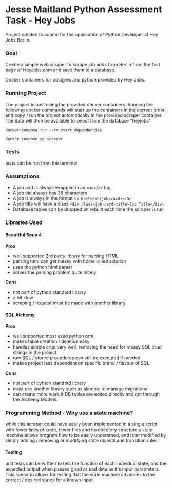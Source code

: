 # Jesse Maitland Python Assessment Task - Hey Jobs

Project created to submit for the application of Python Developer at Hey Jobs Berlin.

### Goal

Create a simple web scraper to scrape job adds from Berlin from the first page of HeyJobs.com and save them to a database.

Docker containers for postgres and python provided by Hey Jobs.

### Running Project

The project is built using the provided docker containers. Running the following docker commands will start up the containers in the correct order, 
and copy / run the project automatically in the provided scraper container. The data will then be available
to select from the database "heyjobs"

`docker-compose run --rm start_dependencies`

`docker-compose up scraper`

### Tests
tests can be run from the terminal

### Assumptions

- A job add is always wrapped in an `<a></a>` tag.
- A job uid always has 36 characters
- A job is always in the format `<a href=/en/jobs/uid></a>`
- A job title will have a class `<div class=job-card-title>Job Title</div>`
- Database tables can be dropped an rebuilt each time the scraper is run


### Libraries Used

#### Beautiful Soup 4

**Pros**

- well supported 3rd party library for parsing HTML
- parsing html can get messy with home rolled solution
- uses the python html parser
- solves the parsing problem quite nicely

**Cons**

- not part of python standard library
- a bit slow
- scraping / request must be made with another library

#### SQL Alchemy

**Pros**

- well supported most used python orm
- makes table creation / deletion easy
- handles simple crud very well, removing the need for messy SQL crud strings in the project
- raw SQL / stored procedures can still be executed if needed
- makes project less dependant on specific brand / flavour of SQL

**Cons**
- not part of python standard library
- must use another library such as alembic to manage migrations
- can create more work if DB tables are edited directly and not through the Alchemy Models.


### Programming Method - Why use a state machine?

while this scraper could have easily been implemented in a single script with fewer lines of code, fewer files and no directory structure
a state machine allows program flow to be easily understood, and later modified by simply adding / removing or modifying 
state objects and transition rules. 

#### Testing
unit tests can be written to test the function of each individual state, and the expected
output when passed good or bad data as it's input parameters. This scenario allows for testing
that the state machine advances to the correct / desired states for a known input